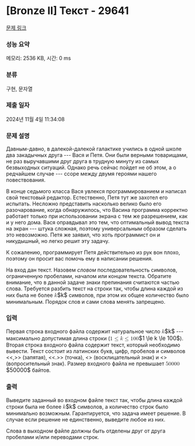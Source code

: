 # [Bronze II] Текст - 29641 

[문제 링크](https://www.acmicpc.net/problem/29641) 

### 성능 요약

메모리: 2536 KB, 시간: 0 ms

### 분류

구현, 문자열

### 제출 일자

2024년 11월 4일 11:34:08

### 문제 설명

<p>Давным-давно, в далекой-далекой галактике учились в одной школе два закадычных друга --- Вася и Петя. Они были верными товарищами, не раз выручавшими друг друга в трудную минуту из самых безвыходных ситуаций. Однако речь сейчас пойдет не об этом, а о редчайшем случае --- ссоре между двумя героями нашего повествования.</p>

<p>В конце седьмого класса Вася увлекся программированием и написал свой текстовый редактор. Естественно, Петя тут же захотел его испытать. Несложно представить насколько велико было его разочарование, когда обнаружилось, что Васина программа корректно работает только при использовании экрана с тем же разрешением, как и у него дома. Вася оправдывал это тем, что оптимальный вывод текста на экран --- штука сложная, поэтому универсальным образом сделать это невозможно. Петя же заявил, что хоть программист он и никудышный, но легко решит эту задачу.</p>

<p>К сожалению, программирует Петя действительно из рук вон плохо, поэтому он просит вас помочь ему в написании решения.</p>

<p>На вход дан текст. Назовем <em>словом</em> последовательность символов, ограниченную пробелами, началом или концом текста. Обратите внимание, что в данной задаче знаки препинания считаются частью слова. Требуется разбить текст на строки так, чтобы длина каждой из них была не более <mjx-container class="MathJax" jax="CHTML" style="font-size: 109%; position: relative;"><mjx-math class="MJX-TEX" aria-hidden="true"><mjx-mi class="mjx-i"><mjx-c class="mjx-c1D458 TEX-I"></mjx-c></mjx-mi></mjx-math><mjx-assistive-mml unselectable="on" display="inline"><math xmlns="http://www.w3.org/1998/Math/MathML"><mi>k</mi></math></mjx-assistive-mml><span aria-hidden="true" class="no-mathjax mjx-copytext">$k$</span></mjx-container> символов, при этом их общее количество было минимальным. Порядок слов и сами слова менять запрещено.</p>

### 입력 

 <p>Первая строка входного файла содержит натуральное число <mjx-container class="MathJax" jax="CHTML" style="font-size: 109%; position: relative;"><mjx-math class="MJX-TEX" aria-hidden="true"><mjx-mi class="mjx-i"><mjx-c class="mjx-c1D458 TEX-I"></mjx-c></mjx-mi></mjx-math><mjx-assistive-mml unselectable="on" display="inline"><math xmlns="http://www.w3.org/1998/Math/MathML"><mi>k</mi></math></mjx-assistive-mml><span aria-hidden="true" class="no-mathjax mjx-copytext">$k$</span></mjx-container> --- максимально допустимая длина строки (<mjx-container class="MathJax" jax="CHTML" style="font-size: 109%; position: relative;"><mjx-math class="MJX-TEX" aria-hidden="true"><mjx-mn class="mjx-n"><mjx-c class="mjx-c31"></mjx-c></mjx-mn><mjx-mo class="mjx-n" space="4"><mjx-c class="mjx-c2264"></mjx-c></mjx-mo><mjx-mi class="mjx-i" space="4"><mjx-c class="mjx-c1D458 TEX-I"></mjx-c></mjx-mi><mjx-mo class="mjx-n" space="4"><mjx-c class="mjx-c2264"></mjx-c></mjx-mo><mjx-mn class="mjx-n" space="4"><mjx-c class="mjx-c31"></mjx-c><mjx-c class="mjx-c30"></mjx-c><mjx-c class="mjx-c30"></mjx-c></mjx-mn></mjx-math><mjx-assistive-mml unselectable="on" display="inline"><math xmlns="http://www.w3.org/1998/Math/MathML"><mn>1</mn><mo>≤</mo><mi>k</mi><mo>≤</mo><mn>100</mn></math></mjx-assistive-mml><span aria-hidden="true" class="no-mathjax mjx-copytext">$1 \le k \le 100$</span></mjx-container>). Вторая строка входного файла содержит текст, который необходимо вывести. Текст состоит из латинских букв, цифр, пробелов и символов <<,>> (запятая), <<.>> (точка), <<!>> (восклицательный знак) и <<?>> (вопросительный знак). Размер входного файла не превышает <mjx-container class="MathJax" jax="CHTML" style="font-size: 109%; position: relative;"><mjx-math class="MJX-TEX" aria-hidden="true"><mjx-mn class="mjx-n"><mjx-c class="mjx-c35"></mjx-c><mjx-c class="mjx-c30"></mjx-c><mjx-c class="mjx-c30"></mjx-c><mjx-c class="mjx-c30"></mjx-c><mjx-c class="mjx-c30"></mjx-c></mjx-mn></mjx-math><mjx-assistive-mml unselectable="on" display="inline"><math xmlns="http://www.w3.org/1998/Math/MathML"><mn>50000</mn></math></mjx-assistive-mml><span aria-hidden="true" class="no-mathjax mjx-copytext">$50000$</span></mjx-container> байтов.</p>

### 출력 

 <p>Выведите заданный во входном файле текст так, чтобы длина каждой строки была не более <mjx-container class="MathJax" jax="CHTML" style="font-size: 109%; position: relative;"><mjx-math class="MJX-TEX" aria-hidden="true"><mjx-mi class="mjx-i"><mjx-c class="mjx-c1D458 TEX-I"></mjx-c></mjx-mi></mjx-math><mjx-assistive-mml unselectable="on" display="inline"><math xmlns="http://www.w3.org/1998/Math/MathML"><mi>k</mi></math></mjx-assistive-mml><span aria-hidden="true" class="no-mathjax mjx-copytext">$k$</span></mjx-container> символов, а количество строк было минимально возможным. Гарантируется, что задача имеет решение. В случае если решение не единственно, выведите любое из них.</p>

<p>Слова в выходном файле должны быть отделены друг от друга пробелами и/или переводами строк.</p>

